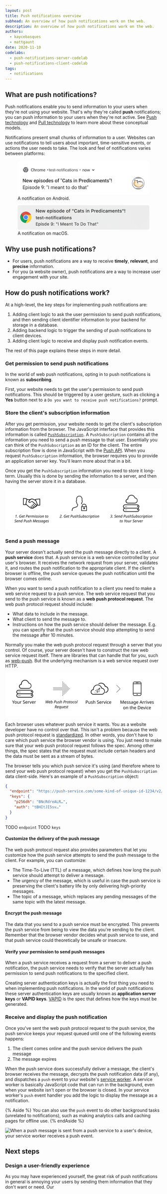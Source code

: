 ```yaml
---
layout: post
title: Push notifications overview
subhead: An overview of how push notifications work on the web.
description: An overview of how push notifications work on the web.
authors:
  - kaycebasques
  - mattgaunt
date: 2020-11-10
codelabs:
  - push-notifications-server-codelab
  - push-notifications-client-codelab
tags:
  - notifications
---
```


## What are push notifications?

Push notifications enable you to send information to your users when they're not
using your website. That's why they're called **push** notifications;
you can push information to your users when they're not active. See
[Push technology](https://en.wikipedia.org/wiki/Push_technology) and
[Pull technology](https://en.wikipedia.org/wiki/Pull_technology) to learn more
about these conceptual models.

Notifications present small chunks of information to a user. Websites can use
notifications to tell users about important, time-sensitive events, or actions
the user needs to take. The look and feel of notifications varies between platforms:

<figure class="w-figure">
  <img class="w-screenshot w-screenshot--filled" src="./predicaments-android.png" 
       alt="A notification on Android.">
  <figcaption class="w-figcaption">A notification on Android.</figcaption>
</figure>

<figure class="w-figure">
  <img class="w-screenshot w-screenshot--filled" src="./predicaments-macbook.png" 
       alt="A notification on macOS.">
  <figcaption class="w-figcaption">A notification on macOS.</figcaption>
</figure>

## Why use push notifications?

* For users, push notifications are a way to receive **timely**, **relevant**,
  and **precise** information.
* For you (a website owner), push notifications are a way to increase user engagement
  with your site.

## How do push notifications work?

At a high-level, the key steps for implementing push notifications are:

1. Adding client logic to ask the user permission to send push notifications, and
   then sending client identifier information to your backend for storage in a database.
1. Adding backend logic to trigger the sending of push notifications to client devices.
1. Adding client logic to receive and display push notification events.

The rest of this page explains these steps in more detail.

### Get permission to send push notifications

In the world of web push notifications, opting in to push notifications is
known as **subscribing**.

First, your website needs to get the user's permission to send push notifications.
This should be triggered by a user gesture, such as clicking a **Yes** button
next to a `Do you want to receive push notifications?` prompt.

### Store the client's subscription information

After you get permission, your website needs to get the client's subscription information 
from the browser. The JavaScript interface that provides this information is called
[`PushSubscription`](https://developer.mozilla.org/en-US/docs/Web/API/PushSubscription).
A `PushSubscription` contains all the information you need to send a push message to that user.
Essentially you can think of the `PushSubscription` as an ID for the client.
The entire subscription flow is done in JavaScript with the [Push API][1].
When you request `PushSubscription` information, the browser requires you to provide
an application server key. You'll learn more about that in a bit.

Once you get the `PushSubscription` information you need to store it long-term.
Usually this is done by sending the information to a server, and then having the
server store it in a database.

![TODO](browser-to-server.svg)

### Send a push message

Your server doesn't actually send the push message directly to a client. A
**push service** does that. A push service is a web service controlled by your
user's browser. It receives the network request from your server, validates it,
and routes the push notification to the appropriate client. If the client's
browser is offline, the push service queues the push notification until the
browser comes online.

When you want to send a push notification to a client you need to make a web
service request to a push service. The web service request that you send to the
push service is known as a **web push protocol request**. The web push protocol
request should include:

* What data to include in the message.
* What client to send the message to.
* Instructions on how the push service should deliver the message. E.g. you
  can specify that the push service should stop attempting to send the message 
  after 10 minutes.

Normally you make the web push protocol request through a server that you control.
Of course, your server doesn't have to construct the raw web service request
itself. There are libraries that can handle that for you, such as
[web-push](https://www.npmjs.com/package/web-push). But the underlying mechanism is
a web service request over HTTP.

![TODO](server-to-push-service.svg)

Each browser uses whatever push service it wants. You as a website developer
have no control over that. This isn't a problem because the web push protocol
request is [standardized](https://tools.ietf.org/html/draft-ietf-webpush-protocol). 
In other words, you don't have to care which push service the browser vendor is
using. You just need to make sure that your web push protocol request follows the spec.
Among other things, the spec states that the request must include certain headers
and the data must be sent as a stream of bytes.

The browser tells you which push service it's using (and therefore where to send your
web push protocol request) when you get the `PushSubscription` data client-side. 
Here's an example of a `PushSubscription` object:

```json
{
  "endpoint": "https://push-service.com/some-kind-of-unique-id-1234/v2/",
  "keys": {
    "p256dh": "BNcRdreALR…",
    "auth": "tBHItJI5sv…"
  }
}
```

TODO `endpoint`
TODO `keys`

#### Customize the delivery of the push message

The web push protocol request also provides parameters that let you
customize how the push service attempts to send the push message to the client.
For example, you can customize:

* The Time-To-Live (TTL) of a message, which defines how long the push service should
  attempt to deliver a message.
* The urgency of the message, which is useful in case the push service is preserving
  the client's battery life by only delivering high-priority messages.
* The topic of a message, which replaces any pending messages of the same topic
  with the latest message.

#### Encrypt the push message

The data that you send to a push service must be encrypted. This prevents
the push service from being to view the data you're sending to the client.
Remember that the browser vendor decides what push service to use, and that
push service could theoretically be unsafe or insecure.

#### Verify your permission to send push messages

When a push service receives a request from a server to deliver a push notification,
the push service needs to verify that the server actually has permission to send
push notifications to the specified client. 

Creating server authentication keys is actually the first thing you need to
when implementing push notifications. In the world of push notifications
these server authentication keys are usually known as **application server keys**
or **VAPID keys**. [VAPID](https://tools.ietf.org/html/draft-thomson-webpush-vapid-02)
is the spec that defines how the keys must be generated.






### Receive and display the push notification

Once you've sent the web push protocol request to the push service, the push service keeps
your request queued until one of the following events happens:

1. The client comes online and the push service delivers the push message
1. The message expires

When the push service does successfully deliver a message, the client's browser receives the message, 
decrypts the push notification data (if any), and dispatches a `push` event to your website's
[service worker](/service-workers-cache-storage/#service-workers). A service worker is
basically JavaScript code that can run in the background, even when your website isn't open
or the browser is closed. In your service worker's `push` event handler you add the logic
to display the message as a notification.

{% Aside %}
  You can also use the `push` event to do other background tasks (unrelated to notifications),
  such as making analytics calls and caching pages for offline use.
{% endAside %}

![When a push message is sent from a push service to a user's device, your service worker
receives a push event.](https://developers.google.com/web/fundamentals/push-notifications/images/svgs/push-service-to-sw-event.svg)

## Next steps

### Design a user-friendly experience

As you may have experienced yourself, the great risk of push notifications
in general is annoying your users by sending them information that they
don't want or need. Our


[1]: https://developer.mozilla.org/en-US/docs/Web/API/Push_API

[3]: https://developer.mozilla.org/en-US/docs/Web/API/Service_Worker_API
[4]: /web/fundamentals/push-notifications
[5]: /web/fundamentals/push-notifications/subscribing-a-user